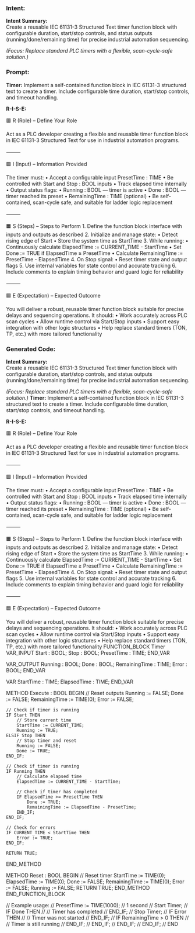 ### Intent:
**Intent Summary:**  
Create a reusable IEC 61131-3 Structured Text timer function block with configurable duration, start/stop controls, and status outputs (running/done/remaining time) for precise industrial automation sequencing.  

*(Focus: Replace standard PLC timers with a flexible, scan-cycle-safe solution.)*

### Prompt:
**Timer:**
Implement a self-contained function block in IEC 61131-3 structured text to create a timer. Include configurable time duration, start/stop controls, and timeout handling.

**R-I-S-E:**

🟥 R (Role) – Define Your Role

Act as a PLC developer creating a flexible and reusable timer function block in IEC 61131-3 Structured Text for use in industrial automation programs.

⸻

🟩 I (Input) – Information Provided

The timer must:
	•	Accept a configurable input PresetTime : TIME
	•	Be controlled with Start and Stop : BOOL inputs
	•	Track elapsed time internally
	•	Output status flags:
	•	Running : BOOL — timer is active
	•	Done : BOOL — timer reached its preset
	•	RemainingTime : TIME (optional)
	•	Be self-contained, scan-cycle safe, and suitable for ladder logic replacement

⸻

🟧 S (Steps) – Steps to Perform
	1.	Define the function block interface with inputs and outputs as described
	2.	Initialize and manage state:
	•	Detect rising edge of Start
	•	Store the system time as StartTime
	3.	While running:
	•	Continuously calculate ElapsedTime := CURRENT_TIME - StartTime
	•	Set Done := TRUE if ElapsedTime ≥ PresetTime
	•	Calculate RemainingTime := PresetTime - ElapsedTime
	4.	On Stop signal:
	•	Reset timer state and output flags
	5.	Use internal variables for state control and accurate tracking
	6.	Include comments to explain timing behavior and guard logic for reliability

⸻

🟦 E (Expectation) – Expected Outcome

You will deliver a robust, reusable timer function block suitable for precise delays and sequencing operations. It should:
	•	Work accurately across PLC scan cycles
	•	Allow runtime control via Start/Stop inputs
	•	Support easy integration with other logic structures
	•	Help replace standard timers (TON, TP, etc.) with more tailored functionality

### Generated Code:
**Intent Summary:**  
Create a reusable IEC 61131-3 Structured Text timer function block with configurable duration, start/stop controls, and status outputs (running/done/remaining time) for precise industrial automation sequencing.  

*(Focus: Replace standard PLC timers with a flexible, scan-cycle-safe solution.)*
**Timer:**
Implement a self-contained function block in IEC 61131-3 structured text to create a timer. Include configurable time duration, start/stop controls, and timeout handling.

**R-I-S-E:**

🟥 R (Role) – Define Your Role

Act as a PLC developer creating a flexible and reusable timer function block in IEC 61131-3 Structured Text for use in industrial automation programs.

⸻

🟩 I (Input) – Information Provided

The timer must:
	•	Accept a configurable input PresetTime : TIME
	•	Be controlled with Start and Stop : BOOL inputs
	•	Track elapsed time internally
	•	Output status flags:
	•	Running : BOOL — timer is active
	•	Done : BOOL — timer reached its preset
	•	RemainingTime : TIME (optional)
	•	Be self-contained, scan-cycle safe, and suitable for ladder logic replacement

⸻

🟧 S (Steps) – Steps to Perform
	1.	Define the function block interface with inputs and outputs as described
	2.	Initialize and manage state:
	•	Detect rising edge of Start
	•	Store the system time as StartTime
	3.	While running:
	•	Continuously calculate ElapsedTime := CURRENT_TIME - StartTime
	•	Set Done := TRUE if ElapsedTime ≥ PresetTime
	•	Calculate RemainingTime := PresetTime - ElapsedTime
	4.	On Stop signal:
	•	Reset timer state and output flags
	5.	Use internal variables for state control and accurate tracking
	6.	Include comments to explain timing behavior and guard logic for reliability

⸻

🟦 E (Expectation) – Expected Outcome

You will deliver a robust, reusable timer function block suitable for precise delays and sequencing operations. It should:
	•	Work accurately across PLC scan cycles
	•	Allow runtime control via Start/Stop inputs
	•	Support easy integration with other logic structures
	•	Help replace standard timers (TON, TP, etc.) with more tailored functionality
FUNCTION_BLOCK Timer
VAR_INPUT
    Start : BOOL;
    Stop : BOOL;
    PresetTime : TIME;
END_VAR

VAR_OUTPUT
    Running : BOOL;
    Done : BOOL;
    RemainingTime : TIME;
    Error : BOOL;
END_VAR

VAR
    StartTime : TIME;
    ElapsedTime : TIME;
END_VAR

METHOD Execute : BOOL
BEGIN
    // Reset outputs
    Running := FALSE;
    Done := FALSE;
    RemainingTime := TIME(0);
    Error := FALSE;

    // Check if timer is running
    IF Start THEN
        // Store current time
        StartTime := CURRENT_TIME;
        Running := TRUE;
    ELSIF Stop THEN
        // Stop timer and reset
        Running := FALSE;
        Done := TRUE;
    END_IF;

    // Check if timer is running
    IF Running THEN
        // Calculate elapsed time
        ElapsedTime := CURRENT_TIME - StartTime;

        // Check if timer has completed
        IF ElapsedTime >= PresetTime THEN
            Done := TRUE;
            RemainingTime := ElapsedTime - PresetTime;
        END_IF;
    END_IF;

    // Check for errors
    IF CURRENT_TIME < StartTime THEN
        Error := TRUE;
    END_IF;

    RETURN TRUE;
END_METHOD

METHOD Reset : BOOL
BEGIN
    // Reset timer
    StartTime := TIME(0);
    ElapsedTime := TIME(0);
    Done := FALSE;
    RemainingTime := TIME(0);
    Error := FALSE;
    Running := FALSE;
    RETURN TRUE;
END_METHOD
END_FUNCTION_BLOCK

// Example usage:
// PresetTime := TIME(1000); // 1 second
// Start Timer;
// IF Done THEN
//     // Timer has completed
// END_IF;
// Stop Timer;
// IF Error THEN
//     // Timer was not started
// END_IF;
// IF RemainingTime > 0 THEN
//     // Timer is still running
// END_IF;
// END_IF;
// END_IF;
// END_IF;
// END
